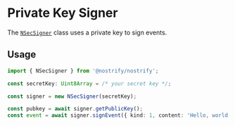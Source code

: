 # Private Key Signer

The [`NSecSigner`](https://jsr.io/@nostrify/nostrify/doc/~/NSecSigner) class uses a private key to sign events.

## Usage

```ts
import { NSecSigner } from '@nostrify/nostrify';

const secretKey: Uint8Array = /* your secret key */;

const signer = new NSecSigner(secretKey);

const pubkey = await signer.getPublicKey();
const event = await signer.signEvent({ kind: 1, content: 'Hello, world!', tags: [], created_at: 0 });
```